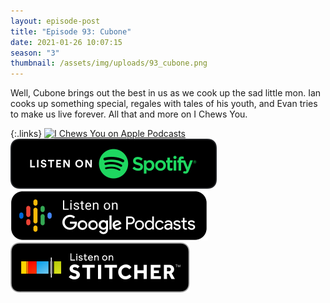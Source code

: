 ```yaml
---
layout: episode-post
title: "Episode 93: Cubone"
date: 2021-01-26 10:07:15
season: "3"
thumbnail: /assets/img/uploads/93_cubone.png
---
```

Well, Cubone brings out the best in us as we cook up the sad little mon. Ian cooks up something special, regales with tales of his youth, and Evan tries to make us live forever. All that and more on I Chews You.

{:.links} 
 [![I Chews You on Apple Podcasts](https://linkmaker.itunes.apple.com/en-us/badge-lrg.svg?releaseDate=2019-04-16T00:00:00Z&kind=podcast&bubble=podcasts)](https://podcasts.apple.com/us/podcast/93-cubone/id1455409177?i=1000506629166)  [![I Chews You on Spotify](/assets/img/uploads/spotify-badge-button.svg)](https://open.spotify.com/episode/0PnyX2uOAbL2o2p4khZi2m?si=KrY_wYBxRl62WaGPHTT_-w)  [![I Chews You on Google Podcasts](/assets/img/uploads/google-podcasts-badge-button.svg)](https://podcasts.google.com/feed/aHR0cHM6Ly9pY2hld3N5b3UubGlic3luLmNvbS9yc3M/episode/Yjk1Mjc2ZGYtOWQxMi00MDkzLWFjNTEtZDAwYTQ3ZDJhM2Y4?sa=X&ved=0CAUQkfYCahcKEwj49fT8ibruAhUAAAAAHQAAAAAQAQ)  [![I Chews You on Stitcher](/assets/img/uploads/stitcher-badge-button.svg)](https://www.stitcher.com/s?eid=81119443)
